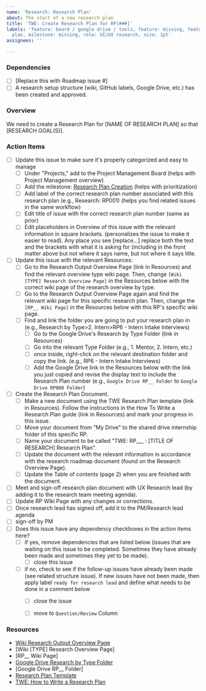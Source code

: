 ```yaml
---
name: 'Research: Research Plan'
about: The start of a new research plan
title: 'TWE: Create Research Plan for RP[###]'
labels: 'feature: board / google drive / tools, feature: missing, feature: research
  plan, milestone: missing, role: UI/UX research, size: 1pt'
assignees: ''

---
```


### Dependencies
- [ ] [Replace this with Roadmap issue #]
- [ ] A research setup structure (wiki, GitHub labels, Google Drive, etc.) has been created and approved.

### Overview
We need to create a Research Plan for [NAME OF RESEARCH PLAN] so that [RESEARCH GOAL(S)].

### Action Items
- [ ] Update this issue to make sure it's properly categorized and easy to manage
     - [ ] Under "Projects," add to the Project Management Board (helps with Project Management overview)
     - [ ] Add the milestone: [Research Plan Creation](https://github.com/hackforla/internship/milestone/29) (helps with prioritization)
     - [ ] Add label of the correct research plan number associated with this research plan (e.g., Research: RP001) (helps you find related issues in the same workflow)
     - [ ] Edit title of issue with the correct research plan number (same as prior)
     - [ ] Edit placeholders in Overview of this issue with the relevant information in square brackets. (personalizes the issue to make it easier to read). Any place you see [replace...] replace both the text and the brackets with what it is asking for (including in the front matter above but not where it says name, but not where it says title.
- [ ] Update this issue with the relevant Resources:
     - [ ] Go to the Research Output Overview Page (link in Resources) and find the relevant overview type wiki page. Then, change `[Wiki [TYPE] Research Overview Page]` in the Resources below with the correct wiki page of the research overview by type.
     - [ ] Go to the Research Output Overview Page again and find the relevant wiki page for this specific research plan. Then, change the `[RP__ Wiki Page]` in the Resources below with this RP's specific wiki page.
     - [ ] Find and link the folder you are going to put your research plan in  (e.g., Research by Type>2. Intern>RP6 - Intern Intake Interviews)
        - [ ] Go to the Google Drive's Research by Type Folder (link in Resources)
        - [ ] Go into the relevant Type Folder (e.g., 1. Mentor, 2. Intern, etc.) 
        - [ ] once inside, right-click on the relevant destination folder and copy the link. (e.g., RP6 - Intern Intake Interviews)
         - [ ] Add the Google Drive link in the Resources below with the link you just copied and revise the display text to include the Research Plan number (e.g., `Google Drive RP__ Folder` to `Google Drive RP008 Folder`)
- [ ] Create the Research Plan Document.
     - [ ] Make a new document using the TWE Research Plan template (link in Resources). Follow the instructions in the How To Write a Research Plan guide (link in Resources) and mark your progress in this issue.
     - [ ] Move your document from "My Drive" to the shared drive internship folder of this specific RP.
     - [ ] Name your document to be called "TWE: RP___ : [TITLE OF RESEARCH] Research Plan".
     - [ ] Update the document with the relevant information in accordance with the research roadmap document (found on the Research Overview Page).
     - [ ] Update the Table of contents (page 2) when you are finished with the document.
- [ ] Meet and sign-off research plan document with UX Research lead (by adding it to the research team meeting agenda).
- [ ] Update RP Wiki Page with any changes or corrections.
- [ ] Once research lead has signed off, add it to the PM/Research lead agenda
- [ ] sign-off by PM 
- [ ] Does this issue have any dependency checkboxes in the action items here?
   - [ ] if yes, remove dependencies that are listed below (issues that are waiting on this issue to be completed.  Sometimes they have already been made and sometimes they yet to be made).
       - [ ] close this issue
   - [ ] if no, check to see if the follow-up issues have already been made (see related structure issue).  If new issues have not been made, then apply label `ready for research lead` and define what needs to be done in a comment below
      - [ ] close the issue
      - [ ] move to `Question/Review` Column


### Resources
- [Wiki Research Output Overview Page](https://github.com/hackforla/internship/wiki/Research-Output-Overview)
- [Wiki [TYPE] Research Overview Page]
- [RP__ Wiki Page]
- [Google Drive Research by Type Folder](https://drive.google.com/drive/folders/1f5Qgq-ikT_UwcgRBuoBamqY0Wacsg9f5?usp=sharing)
- [Google Drive RP__ Folder]
- [Research Plan Template](https://docs.google.com/document/d/1SDW6n086PnSrrVSmPgQZWhlkz5_yC70vDvp7Lx7u0Wo/template/preview)
- [TWE: How to Write a Research Plan](https://docs.google.com/document/d/1Cwc0w4ZPUI8989w3jU8BW2LzLK_Tl5gHdI0VxN5ej0o/edit)
